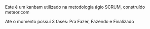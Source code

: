 Este é um kanbam utilizado na metodologia ágio SCRUM, construído meteor.com

Até o momento possuí 3 fases: Pra Fazer, Fazendo e Finalizado


